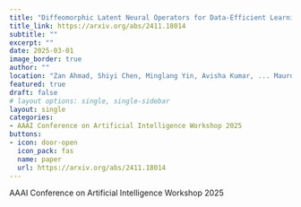 ```yaml
---
title: "Diffeomorphic Latent Neural Operators for Data-Efficient Learning of Solutions to Partial Differential Equations"
title_link: https://arxiv.org/abs/2411.18014
subtitle: ""
excerpt: ""
date: 2025-03-01
image_border: true
author: ""
location: "Zan Ahmad, Shiyi Chen, Minglang Yin, Avisha Kumar, ... Mauro Maggioni"
featured: true
draft: false
# layout options: single, single-sidebar
layout: single
categories:
- AAAI Conference on Artificial Intelligence Workshop 2025
buttons:
- icon: door-open
  icon_pack: fas
  name: paper
  url: https://arxiv.org/abs/2411.18014
---
```

AAAI Conference on Artificial Intelligence Workshop 2025
